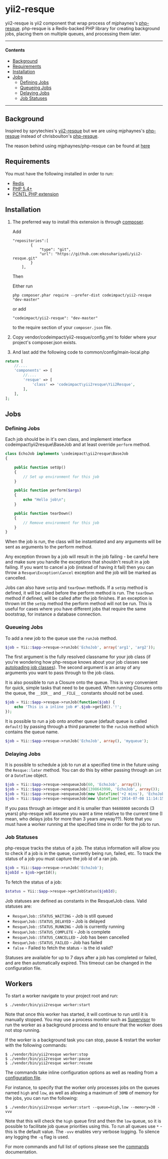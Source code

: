 # yii2-resque
yii2-resque is yii2 component that wrap process of mjphaynes's [php-resque](https://github.com/sprytechies/yii2-resque).
php-resque is a Redis-backed PHP library for creating background jobs, placing them on multiple queues, and processing them later.

---

#### Contents ####

* [Background](#background)
* [Requirements](#requirements)
* [Installation](#installation)
* [Jobs](#jobs)
    * [Defining Jobs](#defining-jobs)
    * [Queueing Jobs](#queueing-jobs)
    * [Delaying Jobs](#delaying-jobs)
    * [Job Statuses](#job-statuses)
---

## Background ##

Inspired by sprytechies's [yii2-resque](https://github.com/sprytechies/yii2-resque) but we are using mjphaynes's [php-resque](https://github.com/sprytechies/yii2-resque)
instead of chrisboulton's [php-resque](https://github.com/chrisboulton/php-resque).

The reason behind using mjphaynes/php-resque can be found at [here](https://github.com/mjphaynes/php-resque/blob/master/README.md#background)


## Requirements ##

You must have the following installed in order to run:

* [Redis](http://redis.io/)
* [PHP 5.4+](http://php.net/)
* [PCNTL PHP extension](http://php.net/manual/en/book.pcntl.php)


## Installation ##

1.  The preferred way to install this extension is through [composer](http://getcomposer.org/download/).

    Add

    ```
    "repositories":[
            {
                "type": "git",
                "url": "https://github.com:ekosuhariyadi/yii2-resque.git"
            }
        ],
    ```

    Then

    Either run

    ```
    php composer.phar require --prefer-dist codeimpact/yii2-resque "dev-master"
    ```

    or add

    ```
    "codeimpact/yii2-resque": "dev-master"
    ```

    to the require section of your `composer.json` file.

2. Copy vendor/codeimpact/yii2-resque/config.yml to folder where your project's composer.json exists.

3. And last add the following code to common/config/main-local.php

```php
return [
    //....
    'components' => [
        //....
        'resque' => [
            'class' => 'codeimpact\yii2resque\Yii2Resque',
        ],
    ],
];
```

## Jobs ##

### Defining Jobs ###

Each job should be in it's own class, and implement interface codeimpact\yii2resque\BaseJob
and at least override `perform` method.
```php
class EchoJob implements \codeimpact\yii2resque\BaseJob
{

    public function setUp()
    {
        // Set up environment for this job
    }

    public function perform($args)
    {
        echo "Hello job\n";
    }

    public function tearDown()
    {
        // Remove environment for this job
    }
}
```

When the job is run, the class will be instantiated and any arguments will be sent as
arguments to the perform method.

Any exception thrown by a job will result in the job failing - be careful here and make
sure you handle the exceptions that shouldn't result in a job failing. If you want to
cancel a job (instead of having it fail) then you can throw a `Resque\Exception\Cancel`
exception and the job will be marked as cancelled.

Jobs can also have `setUp` and `tearDown` methods. If a `setUp` method is defined, it will
be called before the perform method is run. The `tearDown` method if defined, will be
called after the job finishes. If an exception is thrown int the `setUp` method the perform
method will not be run. This is useful for cases where you have different jobs that require
the same bootstrap, for instance a database connection.

### Queueing Jobs ###

To add a new job to the queue use the `runJob` method.

```php
$job = Yii::$app->resque->runJob('EchoJob', array('arg1', 'arg2'));
```

The first argument is the fully resolved classname for your job class (if you're wondering how
php-resque knows about your job classes see [autoloading job classes](#autoload-job-classes)).
The second argument is an array of any arguments you want to pass through to the job class.

It is also possible to run a Closure onto the queue. This is very convenient for quick,
simple tasks that need to be queued. When running Closures onto the queue, the `__DIR__`
and `__FILE__` constants should not be used.

```php
$job = Yii::$app->resque->runJob(function($job) {
    echo 'This is a inline job #'.$job->getId().'!';
});
```

It is possible to run a job onto another queue (default queue is called `default`) by passing
through a third parameter to the `runJob` method which contains the queue name.

```php
$job = Yii::$app->resque->runJob('EchoJob', array(), 'myqueue');
```


### Delaying Jobs ###

It is possible to schedule a job to run at a specified time in the future using the `Resque::later`
method. You can do this by either passing through an `int` or a `DateTime` object.

```php
$job = Yii::$app->resque->enqueueJob(60, 'EchoJob', array());
$job = Yii::$app->resque->enqueueJob(1398643990, 'EchoJob', array());
$job = Yii::$app->resque->enqueueJob(new \DateTime('+2 mins'), 'EchoJob', array());
$job = Yii::$app->resque->enqueueJob(new \DateTime('2014-07-08 11:14:15'), 'EchoJob', array());
```

If you pass through an integer and it is smaller than `94608000` seconds (3 years) php-resque will
assume you want a time relative to the current time (I mean, who delays jobs for more than 3 years
anyway??). Note that you must have a worker running at the specified time in order for the job to run.


### Job Statuses ###

php-resque tracks the status of a job. The status information will allow you to check if a job is in the queue, currently being run, failed, etc.
To track the status of a job you must capture the job id of a ran job.

```php
$job = Yii::$app->resque->runJob('EchoJob');
$jobId = $job->getId();
```

To fetch the status of a job:

```php
$status = Yii::$app->resque->getJobStatus($jobId);
```

Job statuses are defined as constants in the Resque\Job class. Valid statuses are:

* `Resque\Job::STATUS_WAITING`   - Job is still queued
* `Resque\Job::STATUS_DELAYED`   - Job is delayed
* `Resque\Job::STATUS_RUNNING`   - Job is currently running
* `Resque\Job::STATUS_COMPLETE`  - Job is complete
* `Resque\Job::STATUS_CANCELLED` - Job has been cancelled
* `Resque\Job::STATUS_FAILED`    - Job has failed
* `false` - Failed to fetch the status - is the id valid?

Statuses are available for up to 7 days after a job has completed or failed, and are then automatically expired.
This timeout can be changed in the configuration file.

## Workers ##

To start a worker navigate to your project root and run:

```
$ ./vendor/bin/yii2resque worker:start
```

Note that once this worker has started, it will continue to run until it is manually stopped.
You may use a process monitor such as [Supervisor](http://supervisord.org/) to run the worker
as a background process and to ensure that the worker does not stop running.

If the worker is a background task you can stop, pause & restart the worker with the following commands:

```
$ ./vendor/bin/yii2resque worker:stop
$ ./vendor/bin/yii2resque worker:pause
$ ./vendor/bin/yii2resque worker:resume
```

The commands take inline configuration options as well as reading from a [configuration file](https://github.com/mjphaynes/php-resque/blob/master/docs/configuration.md#file).

For instance, to specify that the worker only processes jobs on the queues named `high` and `low`, as well as allowing
a maximum of `30MB` of memory for the jobs, you can run the following:

```
$ ./vendor/bin/yii2resque worker:start --queue=high,low --memory=30 -vvv
```

Note that this will check the `high` queue first and then the `low` queue, so it is possible to facilitate job queue
priorities using this. To run all queues use `*` - this is the default value. The `-vvv` enables very verbose
logging. To silence any logging the `-q` flag is used.

For more commands and full list of options please see
the [commands](https://github.com/mjphaynes/php-resque/blob/master/docs/commands.md) documentation.